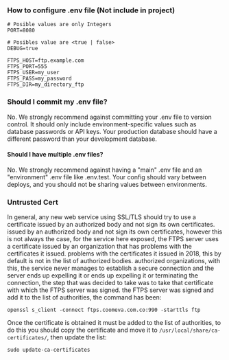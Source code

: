 ### How to configure .env file (Not include in project)

```
# Posible values are only Integers
PORT=8080

# Posibles value are <true | false>
DEBUG=true

FTPS_HOST=ftp.example.com
FTPS_PORT=555
FTPS_USER=my_user
FTPS_PASS=my_password
FTPS_DIR=my_directory_ftp
```

### Should I commit my .env file?

No. We strongly recommend against committing your .env file to version control. It should only include
environment-specific values such as database passwords or API keys. Your production database should have a different
password than your development database.

#### Should I have multiple .env files?

No. We strongly recommend against having a "main" .env file and an "environment"
.env file like .env.test. Your config should vary between deploys, and you should not be sharing values between
environments.

### Untrusted Cert

In general, any new web service using SSL/TLS should try to use a certificate issued by an authorized body and not sign
its own certificates. issued by an authorized body and not sign its own certificates, however this is not always the
case, for the service here exposed, the FTPS server uses a certificate issued by an organization that has problems with
the certificates it issued. problems with the certificates it issued in 2018, this by default is not in the list of
authorized bodies. authorized organizations, with this, the service never manages to establish a secure connection and
the server ends up expelling it or ends up expelling it or terminating the connection, the step that was decided to take
was to take that certificate with which the FTPS server was signed. the FTPS server was signed and add it to the list of
authorities, the command has been:

`openssl s_client -connect ftps.coomeva.com.co:990 -starttls ftp`

Once the certificate is obtained it must be added to the list of authorities, to do this you should copy the certificate
and move it to `/usr/local/share/ca-certificates/`, then update the list:

`sudo update-ca-certificates`